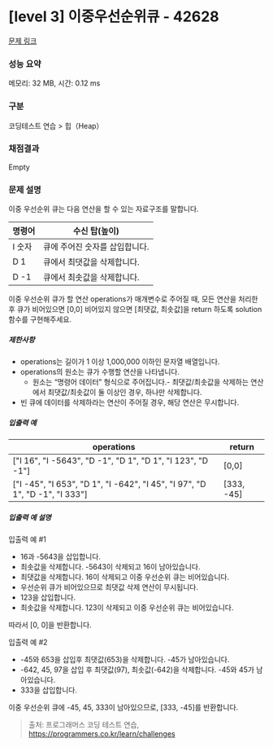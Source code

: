 # [level 3] 이중우선순위큐 - 42628 

[문제 링크](https://school.programmers.co.kr/learn/courses/30/lessons/42628) 

### 성능 요약

메모리: 32 MB, 시간: 0.12 ms

### 구분

코딩테스트 연습 > 힙（Heap）

### 채점결과

Empty

### 문제 설명

<p style="user-select: auto;">이중 우선순위 큐는 다음 연산을 할 수 있는 자료구조를 말합니다.</p>
<table class="table" style="user-select: auto;">
        <thead style="user-select: auto;"><tr style="user-select: auto;">
<th style="user-select: auto;">명령어</th>
<th style="user-select: auto;">수신 탑(높이)</th>
</tr>
</thead>
        <tbody style="user-select: auto;"><tr style="user-select: auto;">
<td style="user-select: auto;">I 숫자</td>
<td style="user-select: auto;">큐에 주어진 숫자를 삽입합니다.</td>
</tr>
<tr style="user-select: auto;">
<td style="user-select: auto;">D 1</td>
<td style="user-select: auto;">큐에서 최댓값을 삭제합니다.</td>
</tr>
<tr style="user-select: auto;">
<td style="user-select: auto;">D -1</td>
<td style="user-select: auto;">큐에서 최솟값을 삭제합니다.</td>
</tr>
</tbody>
      </table>
<p style="user-select: auto;">이중 우선순위 큐가 할 연산 operations가 매개변수로 주어질 때, 모든 연산을 처리한 후 큐가 비어있으면 [0,0] 비어있지 않으면 [최댓값, 최솟값]을 return 하도록 solution 함수를 구현해주세요.</p>

<h5 style="user-select: auto;">제한사항</h5>

<ul style="user-select: auto;">
<li style="user-select: auto;">operations는 길이가 1 이상 1,000,000 이하인 문자열 배열입니다.</li>
<li style="user-select: auto;">operations의 원소는 큐가 수행할 연산을 나타냅니다.

<ul style="user-select: auto;">
<li style="user-select: auto;">원소는 “명령어 데이터” 형식으로 주어집니다.- 최댓값/최솟값을 삭제하는 연산에서 최댓값/최솟값이 둘 이상인 경우, 하나만 삭제합니다.</li>
</ul></li>
<li style="user-select: auto;">빈 큐에 데이터를 삭제하라는 연산이 주어질 경우, 해당 연산은 무시합니다.</li>
</ul>

<h5 style="user-select: auto;">입출력 예</h5>
<table class="table" style="user-select: auto;">
        <thead style="user-select: auto;"><tr style="user-select: auto;">
<th style="user-select: auto;">operations</th>
<th style="user-select: auto;">return</th>
</tr>
</thead>
        <tbody style="user-select: auto;"><tr style="user-select: auto;">
<td style="user-select: auto;">["I 16", "I -5643", "D -1", "D 1", "D 1", "I 123", "D -1"]</td>
<td style="user-select: auto;">[0,0]</td>
</tr>
<tr style="user-select: auto;">
<td style="user-select: auto;">["I -45", "I 653", "D 1", "I -642", "I 45", "I 97", "D 1", "D -1", "I 333"]</td>
<td style="user-select: auto;">[333, -45]</td>
</tr>
</tbody>
      </table>
<h5 style="user-select: auto;">입출력 예 설명</h5>

<p style="user-select: auto;">입출력 예 #1</p>

<ul style="user-select: auto;">
<li style="user-select: auto;">16과 -5643을 삽입합니다.</li>
<li style="user-select: auto;">최솟값을 삭제합니다. -5643이 삭제되고 16이 남아있습니다.</li>
<li style="user-select: auto;">최댓값을 삭제합니다. 16이 삭제되고 이중 우선순위 큐는 비어있습니다.</li>
<li style="user-select: auto;">우선순위 큐가 비어있으므로 최댓값 삭제 연산이 무시됩니다.</li>
<li style="user-select: auto;">123을 삽입합니다.</li>
<li style="user-select: auto;">최솟값을 삭제합니다. 123이 삭제되고 이중 우선순위 큐는 비어있습니다.</li>
</ul>

<p style="user-select: auto;">따라서 [0, 0]을 반환합니다.</p>

<p style="user-select: auto;">입출력 예 #2</p>

<ul style="user-select: auto;">
<li style="user-select: auto;">-45와 653을 삽입후 최댓값(653)을 삭제합니다. -45가 남아있습니다.</li>
<li style="user-select: auto;">-642, 45, 97을 삽입 후 최댓값(97), 최솟값(-642)을 삭제합니다. -45와 45가 남아있습니다.</li>
<li style="user-select: auto;">333을 삽입합니다.</li>
</ul>

<p style="user-select: auto;">이중 우선순위 큐에 -45, 45, 333이 남아있으므로, [333, -45]를 반환합니다.</p>


> 출처: 프로그래머스 코딩 테스트 연습, https://programmers.co.kr/learn/challenges